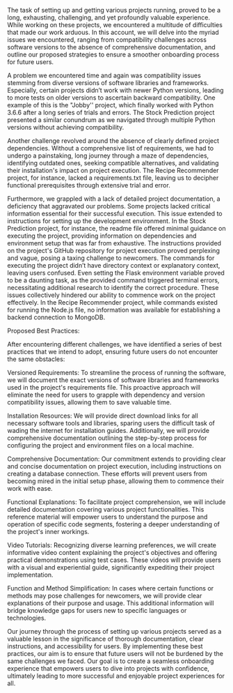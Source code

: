 The task of setting up and getting various projects running, proved to be a long, exhausting, challenging, and yet profoundly valuable experience. While working on these projects, we encountered a multitude of difficulties that made our work arduous. In this account, we will delve into the myriad  issues we encountered, ranging from compatibility challenges across software versions to the absence of comprehensive documentation, and outline our proposed strategies to ensure a smoother onboarding process for future users.

A problem  we encountered time and again was compatibility issues stemming from diverse versions of software libraries and frameworks. Especially, certain projects didn’t work with newer Python versions, leading to more tests on older versions to ascertain backward compatibility. One example of this is the "Jobby'' project, which finally worked with Python 3.6.6 after a long series of trials and errors. The Stock Prediction project presented a similar conundrum as we navigated through multiple Python versions without achieving compatibility.

Another challenge revolved around the absence of clearly defined project dependencies. Without a comprehensive list of requirements, we had to undergo a painstaking, long journey through a maze of dependencies, identifying outdated ones, seeking compatible alternatives, and validating their installation's impact on project execution. The Recipe Recommender project, for instance, lacked a requirements.txt file, leaving us to decipher functional prerequisites through extensive trial and error.

Furthermore, we grappled with a lack of detailed project documentation, a deficiency that aggravated our problems. Some projects lacked critical information essential for their successful execution. This issue extended to instructions for setting up the development environment. In the Stock Prediction project, for instance, the readme file offered minimal guidance on executing the project, providing information on dependencies and environment setup that was far from exhaustive. The instructions provided on the project's GitHub repository for project execution proved perplexing and vague, posing a taxing challenge to newcomers. The commands for executing the project didn’t have directory context or explanatory context, leaving users confused. Even setting the Flask environment variable proved to be a daunting task, as the provided command triggered terminal errors, necessitating additional research to identify the correct procedure. These issues collectively hindered our ability to commence work on the project effectively. In the Recipe Recommender project, while commands existed for running the Node.js file, no information was available for establishing a backend connection to MongoDB.

Proposed Best Practices:

After encountering different challenges, we have identified a series of best practices that we intend to adopt, ensuring future users do not encounter the same obstacles:

Versioned Requirements: To streamline the process of running the software, we will document the exact versions of software libraries and frameworks used in the project's requirements file. This proactive approach will eliminate the need for users to grapple with dependency and version compatibility issues, allowing them to save valuable time.

Installation Resources: We will provide direct download links for all necessary software tools and libraries, sparing users the difficult task of wading the internet for installation guides. Additionally, we will provide comprehensive documentation outlining the step-by-step process for configuring the project and environment files on a local machine.

Comprehensive Documentation: Our commitment extends to providing clear and concise documentation on project execution, including instructions on creating a database connection. These efforts will prevent users from becoming mired in the initial setup phase, allowing them to commence their work with ease.

Functional Explanations: To facilitate project comprehension, we will include detailed documentation covering various project functionalities. This reference material will empower users to understand the purpose and operation of specific code segments, fostering a deeper understanding of the project's inner workings.

Video Tutorials: Recognizing diverse learning preferences, we will create informative video content explaining the project's objectives and offering practical demonstrations using test cases. These videos will provide users with a visual and experiential guide, significantly expediting their project implementation.

Function and Method Simplification: In cases where certain functions or methods may pose challenges for newcomers, we will provide clear explanations of their purpose and usage. This additional information will bridge knowledge gaps for users new to specific languages or technologies.

Our journey through the process of setting up various projects served as a valuable lesson in the significance of thorough documentation, clear instructions, and accessibility for users. By implementing these best practices, our aim is to ensure that future users will not be burdened by the same challenges we faced. Our goal is to create a seamless onboarding experience that empowers users to dive into projects with confidence, ultimately leading to more successful and enjoyable project experiences for all.

